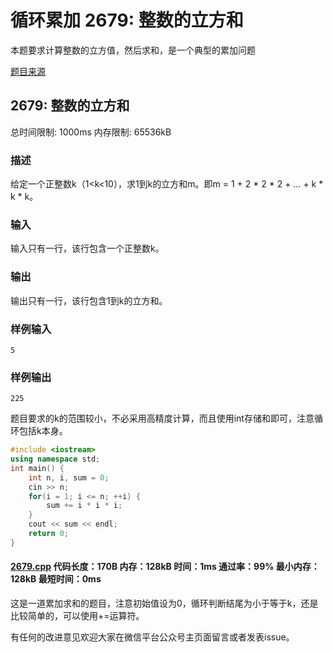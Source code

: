 # 循环累加 2679: 整数的立方和

本题要求计算整数的立方值，然后求和，是一个典型的累加问题

[题目来源](http://bailian.openjudge.cn/practice/2679/)

## 2679: 整数的立方和

总时间限制: 1000ms    内存限制: 65536kB

### 描述

给定一个正整数k（1<k<10），求1到k的立方和m。即m = 1 + 2 * 2 * 2 + … + k * k * k。

### 输入

输入只有一行，该行包含一个正整数k。

### 输出

输出只有一行，该行包含1到k的立方和。

### 样例输入
```
5
```
### 样例输出
```
225
```
题目要求的k的范围较小，不必采用高精度计算，而且使用int存储和即可，注意循环包括k本身。
```cpp
#include <iostream>
using namespace std;
int main() {
	int n, i, sum = 0;
	cin >> n;
	for(i = 1; i <= n; ++i) {
		sum += i * i * i;
	}
	cout << sum << endl;
	return 0;
}
```
#### [2679.cpp](/Code/2600-2699/2679.cpp) 代码长度：170B 内存：128kB 时间：1ms 通过率：99% 最小内存：128kB  最短时间：0ms

这是一道累加求和的题目，注意初始值设为0，循环判断结尾为小于等于k，还是比较简单的，可以使用+=运算符。

有任何的改进意见欢迎大家在微信平台公众号主页面留言或者发表issue。

